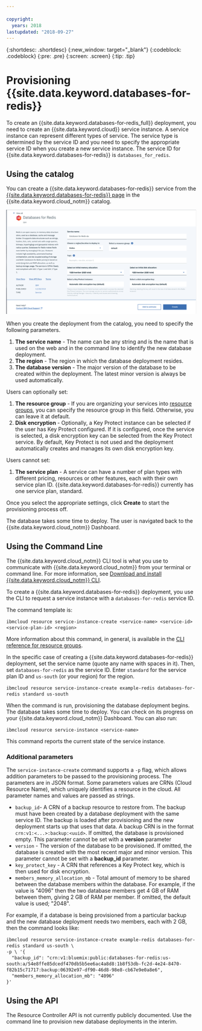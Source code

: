```yaml
---

copyright:
  years: 2018
lastupdated: "2018-09-27"
---
```


{:shortdesc: .shortdesc}
{:new_window: target="_blank"}
{:codeblock: .codeblock}
{:pre: .pre}
{:screen: .screen}
{:tip: .tip}

# Provisioning {{site.data.keyword.databases-for-redis}}

To create an {{site.data.keyword.databases-for-redis_full}} deployment, you need to create an {{site.data.keyword.cloud}} service instance. A service instance can represent different types of service. The service type is determined by the service ID and you need to specify the appropriate service ID when you create a new service instance. The service ID for {{site.data.keyword.databases-for-redis}} is `databases_for_redis`.


## Using the catalog

You can create a {{site.data.keyword.databases-for-redis}} service from the [{{site.data.keyword.databases-for-redis}} page](https://{DomainName}/catalog/services/databases-for-redis/) in the {{site.data.keyword.cloud_notm}} catalog.

![Catalog Deployment Page](images/catalog-deployment.png)

When you create the deployment from the catalog, you need to specify the following parameters.

1. **The service name** - The name can be any string and is the name that is used on the web and in the command line to identify the new database deployment.
2. **The region** - The region in which the database deployment resides.
3. **The database version** - The major version of the database to be created within the deployment. The latest minor version is always be used automatically. 

Users can optionally set:

1. **The resource group** - If you are organizing your services into [resource groups](/docs/resources/bestpractice_rgs.html#bp_resourcegroups), you can specify the resource group in this field. Otherwise, you can leave it at default.
2. **Disk encryption** - Optionally, a Key Protect instance can be selected if the user has Key Protect configured. If it is configured, once the service is selected, a disk encryption key can be selected from the Key Protect service. By default, Key Protect is not used and the deployment automatically creates and manages its own disk encryption key. 

Users cannot set:

1. **The service plan** - A service can have a number of plan types with different pricing, resources or other features, each with their own service plan ID. {{site.data.keyword.databases-for-redis}} currently has one service plan, standard. 

Once you select the appropriate settings, click **Create** to start the provisioning process off.

The database takes some time to deploy. The user is navigated back to the {{site.data.keyword.cloud_notm}} Dashboard.

## Using the Command Line

The {{site.data.keyword.cloud_notm}} CLI tool is what you use to communicate with {{site.data.keyword.cloud_notm}} from your terminal or command line. For more information, see [Download and install {{site.data.keyword.cloud_notm}} CLI](https://{DomainName}/docs/cli/reference/bluemix_cli/download_cli.html).

To create a {{site.data.keyword.databases-for-redis}} deployment, you use the CLI to request a service instance with a `databases-for-redis` service ID.

The command template is:

```
ibmcloud resource service-instance-create <service-name> <service-id> <service-plan-id> <region>
```

More information about this command, in general, is available in the [CLI reference for resource groups](/docs/cli/reference/ibmcloud/cli_resource_group.html#ibmcloud_resource_service_instance_create).

In the specific case of creating a {{site.data.keyword.databases-for-redis}} deployment, set the service name (quote any name with spaces in it). Then, set `databases-for-redis` as the service ID. Enter `standard` for the service plan ID and `us-south` (or your region) for the region.

```
ibmcloud resource service-instance-create example-redis databases-for-redis standard us-south
```

When the command is run, provisioning the database deployment begins. The database takes some time to deploy. You can check on its progress on your {{site.data.keyword.cloud_notm}} Dashboard. You can also run:

```
ibmcloud resource service-instance <service-name>
```

This command reports the current state of the service instance.

### Additional parameters

The `service-instance-create` command supports a `-p` flag, which allows addition parameters to be passed to the provisioning process. The parameters are in JSON format. Some parameters values are CRNs (Cloud Resource Name), which uniquely identifies a resource in the cloud. All parameter names and values are passed as strings.

* `backup_id`- A CRN of a backup resource to restore from. The backup must have been created by a database deployment with the same service ID. The backup is loaded after provisioning and the new deployment starts up that uses that data. A backup CRN is in the format `crn:v1:<...>:backup:<uuid>`. If omitted, the database is provisioned empty. This parameter cannot be set with a **version** parameter
* `version` - The version of the database to be provisioned. If omitted, the database is created with the most recent major and minor version. This parameter cannot be set with a **backup_id** parameter.
* `key_protect_key` - A CRN that references a Key Protect key, which is then used for disk encryption.
* `members_memory_allocation_mb` -  Total amount of memory to be shared between the database members within the database. For example, if the value is "4096" then the two database members get 4 GB of RAM between them, giving 2 GB of RAM per member. If omitted, the default value is used; "2048".

For example, if a database is being provisioned from a particular backup and the new database deployment needs two members, each with 2 GB, then the command looks like:

```
ibmcloud resource service-instance-create example-redis databases-for-redis standard us-south \
-p \ '{
  "backup_id": "crn:v1:bluemix:public:databases-for-redis:us-south:a/54e8ffe85dcedf470db5b5ee6ac4a8d8:1b8f53db-fc2d-4e24-8470-f82b15c71717:backup:06392e97-df90-46d8-98e8-cb67e9e0a8e6",
  "members_memory_allocation_mb": "4096"
}'
```


## Using the API

The Resource Controller API is not currently publicly documented. Use the command line to provision new database deployments in the interim.

